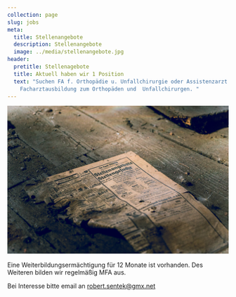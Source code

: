 ```yaml
---
collection: page
slug: jobs
meta:
  title: Stellenangebote
  description: Stellenangebote
  image: ../media/stellenangebote.jpg
header:
  pretitle: Stellenagebote
  title: Aktuell haben wir 1 Position
  text: "Suchen FA f. Orthopädie u. Unfallchirurgie oder Assistenzarzt in der
    Facharztausbildung zum Orthopäden und  Unfallchirurgen. "
---
```

![Stellenangebot 2](../media/stellenangebote.jpg "Aktuell haben wir eine Position 2")

Eine Weiterbildungsermächtigung für 12 Monate ist vorhanden. Des Weiteren bilden wir regelmäßig MFA aus. 

Bei Interesse bitte email an robert.sentek@gmx.net
